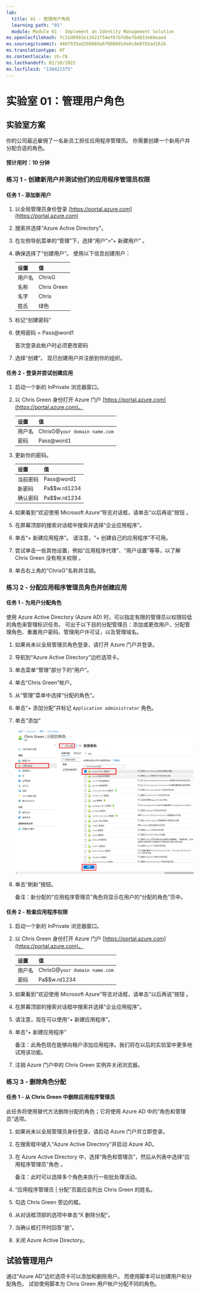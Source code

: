 ```yaml
---
lab:
  title: 01 - 管理用户角色
  learning path: "01"
  module: Module 01 - Implement an Identity Management Solution
ms.openlocfilehash: 7c31d8992e13421f54ef67bfd8e7bd833e68eae4
ms.sourcegitcommit: 448f935ad266989a6f0086019e0c0e0785ad162b
ms.translationtype: HT
ms.contentlocale: zh-CN
ms.lasthandoff: 02/10/2022
ms.locfileid: "138421375"
---
```

# <a name="lab-01-manage-user-roles"></a>实验室 01：管理用户角色

## <a name="lab-scenario"></a>实验室方案

你的公司最近雇佣了一名新员工担任应用程序管理员。 你需要创建一个新用户并分配合适的角色。

#### <a name="estimated-time-10-minutes"></a>预计用时：10 分钟

### <a name="exercise-1---create-a-new-user-and-test-their-application-admin-rights"></a>练习 1 - 创建新用户并测试他们的应用程序管理员权限

#### <a name="task-1---add-a-new-user"></a>任务 1 - 添加新用户

1. 以全局管理员身份登录 [https://portal.azure.com](https://portal.azure.com)

2. 搜索并选择“Azure Active Directory”。

3. 在左侧导航菜单的“管理”下，选择“用户”>“+ 新建用户” 。

4. 确保选择了“创建用户”。  使用以下信息创建用户：

    | **设置**| **值**|
    | :--- | :--- |
    | 用户名| ChrisG|
    | 名称| Chris Green|
    | 名字| Chris|
    | 姓氏| 绿色|

5. 标记“创建密码”

6. 使用密码 = Pass@word1

     首次登录此帐户时必须更改密码

7. 选择“创建”。 现已创建用户并注册到你的组织。

#### <a name="task-2---login-and-try-to-create-an-app"></a>任务 2 - 登录并尝试创建应用

1. 启动一个新的 InPrivate 浏览器窗口。
2. 以 Chris Green 身份打开 Azure 门户 [https://portal.azure.com](https://portal.azure.com)。

    | 设置| **值**|
    | :--- | :--- |
    | 用户名| ChrisG@`your domain name.com`|
    | 密码| Pass@word1|

3. 更新你的密码。

    | 设置| **值**|
    | :--- | :--- |
    | 当前密码| Pass@word1|
    | 新密码| Pa$$w.rd1234|
    | 确认密码| Pa$$w.rd1234|

4. 如果看到“欢迎使用 Microsoft Azure”导览对话框，请单击“以后再说”按钮 。

5. 在屏幕顶部的搜索对话框中搜索并选择“企业应用程序”。
6. 单击“+ 新建应用程序”。 请注意，“+ 创建自己的应用程序”不可用。
7. 尝试单击一些其他设置，例如“应用程序代理”、“用户设置”等等，以了解 Chris Green 没有相关权限  。
8. 单击右上角的“ChrisG”名称并注销。

### <a name="exercise-2---assign-the-application-admin-role-and-create-an-app"></a>练习 2 - 分配应用程序管理员角色并创建应用

#### <a name="task-1---assign-a-role-to-a-user"></a>任务 1 - 为用户分配角色

使用 Azure Active Directory (Azure AD) 时，可以指定有限的管理员以权限较低的角色来管理标识任务。 可出于以下目的分配管理员：添加或更改用户、分配管理角色、重置用户密码、管理用户许可证，以及管理域名。

1. 如果尚未以全局管理员角色登录，请打开 Azure 门户并登录。
2. 导航到“Azure Active Directory”边栏选项卡。
3. 单击菜单“管理”部分下的“用户”。
4. 单击“Chris Green”帐户。
5. 从“管理”菜单中选择“分配的角色”。
6. 单击“+ 添加分配”并标记 `Application administrator` 角色。
7. 单击“添加”

    ![“分配的角色”页 - 显示所选角色](./media/directory-role-select-role.png)

8. 单击“刷新”按钮。

   备注：新分配的“应用程序管理员”角色将显示在用户的“分配的角色”页中。

#### <a name="task-2---check-application-permissions"></a>任务 2 - 检查应用程序权限

1. 启动一个新的 InPrivate 浏览器窗口。
2. 以 Chris Green 身份打开 Azure 门户 [https://portal.azure.com](https://portal.azure.com)。

    | 设置| **值**|
    | :--- | :--- |
    | 用户名| ChrisG@`your domain name.com`|
    | 密码| Pa$$w.rd1234|

3. 如果看到“欢迎使用 Microsoft Azure”导览对话框，请单击“以后再说”按钮 。
4. 在屏幕顶部的搜索对话框中搜索并选择“企业应用程序”。
5. 请注意，现在可以使用“+ 新建应用程序”。
6. 单击“+ 新建应用程序”

   备注：此角色现在能够向租户添加应用程序。我们将在以后的实验室中更多地试用该功能。

7. 注销 Azure 门户中的 Chris Green 实例并关闭浏览器。

### <a name="exercise-3---remove-a-role-assignment"></a>练习 3 - 删除角色分配

#### <a name="task-1---remove-the-application-administrator-from-chris-green"></a>任务 1 - 从 Chris Green 中删除应用程序管理员

此任务将使用替代方法删除分配的角色；它将使用 Azure AD 中的“角色和管理员”选项。

1. 如果尚未以全局管理员身份登录，请启动 Azure 门户并立即登录。
2. 在搜索框中键入“Azure Active Directory”并启动 Azure AD。
3. 在 Azure Active Directory 中，选择“角色和管理员”，然后从列表中选择“应用程序管理员”角色  。

   备注：此时可以选择多个角色来执行一些批处理活动。

4. “应用程序管理员 | 分配”页面应会列出 Chris Green 的姓名。
5. 勾选 Chris Green 旁边的框。
6. 从对话框顶部的选项中单击“X 删除分配”。
7. 当确认框打开时回答“是”。
8. 关闭 Azure Active Directory。

## <a name="experiment-with-managing-users"></a>试验管理用户

通过“Azure AD”边栏选项卡可以添加和删除用户。  而使用脚本可以创建用户和分配角色。  试验使用脚本为 Chris Green 用户帐户分配不同的角色。
